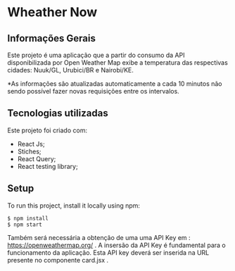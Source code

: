 # Wheather Now 

## Informações Gerais
Este projeto é uma aplicação que a partir do consumo da API disponibilizada por Open Weather Map exibe a temperatura das respectivas cidades: Nuuk/GL, Urubici/BR e Nairobi/KE.

*As informações são atualizadas automaticamente a cada 10 minutos não sendo possível fazer novas requisições entre os intervalos.

## Tecnologias utilizadas
Este projeto foi criado com:
* React Js;
* Stiches;
* React Query;
* React testing library;

	
## Setup

To run this project, install it locally using npm:

```
$ npm install
$ npm start
```
Também será necessária a obtenção de uma uma API Key em : https://openweathermap.org/ .
A insersão da API Key é fundamental para o funcionamento da aplicação. Esta API key deverá ser inserida na URL presente no componente card.jsx .
